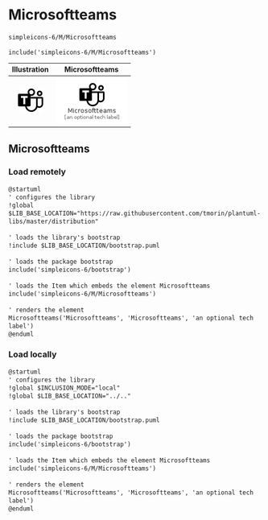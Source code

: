 # Microsoftteams


```text
simpleicons-6/M/Microsoftteams
```

```text
include('simpleicons-6/M/Microsoftteams')
```



| Illustration | Microsoftteams |
| :---: | :---: |
| ![illustration for Illustration](../../simpleicons-6/M/Microsoftteams.png) | ![illustration for Microsoftteams](../../simpleicons-6/M/Microsoftteams.Local.png) |




## Microsoftteams

### Load remotely
```plantuml
@startuml
' configures the library
!global $LIB_BASE_LOCATION="https://raw.githubusercontent.com/tmorin/plantuml-libs/master/distribution"

' loads the library's bootstrap
!include $LIB_BASE_LOCATION/bootstrap.puml

' loads the package bootstrap
include('simpleicons-6/bootstrap')

' loads the Item which embeds the element Microsoftteams
include('simpleicons-6/M/Microsoftteams')

' renders the element
Microsoftteams('Microsoftteams', 'Microsoftteams', 'an optional tech label')
@enduml
```

### Load locally
```plantuml
@startuml
' configures the library
!global $INCLUSION_MODE="local"
!global $LIB_BASE_LOCATION="../.."

' loads the library's bootstrap
!include $LIB_BASE_LOCATION/bootstrap.puml

' loads the package bootstrap
include('simpleicons-6/bootstrap')

' loads the Item which embeds the element Microsoftteams
include('simpleicons-6/M/Microsoftteams')

' renders the element
Microsoftteams('Microsoftteams', 'Microsoftteams', 'an optional tech label')
@enduml
```

